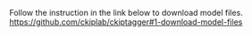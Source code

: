 Follow the instruction in the link below to download model files.
https://github.com/ckiplab/ckiptagger#1-download-model-files

